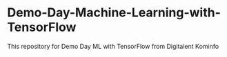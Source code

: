 # Demo-Day-Machine-Learning-with-TensorFlow
This repository for Demo Day ML with TensorFlow from Digitalent Kominfo 
